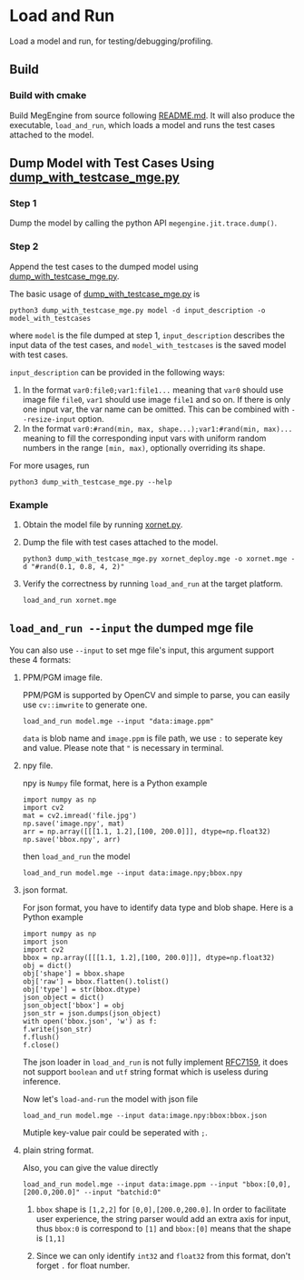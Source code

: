 # Load and Run

Load a model and run, for testing/debugging/profiling.

## Build

<!--
-->

### Build with cmake

Build MegEngine from source following [README.md](../../README.md). It will also produce the executable, `load_and_run`, which loads a model and runs the test cases attached to the model.


<!--
-->

## Dump Model with Test Cases Using [dump_with_testcase_mge.py](dump_with_testcase_mge.py)

### Step 1

Dump the model by calling the python API `megengine.jit.trace.dump()`.

### Step 2

Append the test cases to the dumped model using [dump_with_testcase_mge.py](dump_with_testcase_mge.py).

The basic usage of [dump_with_testcase_mge.py](dump_with_testcase_mge.py) is

```
python3 dump_with_testcase_mge.py model -d input_description -o model_with_testcases

```

where `model` is the file dumped at step 1, `input_description` describes the input data of the test cases, and `model_with_testcases` is the saved model with test cases.

`input_description` can be provided in the following ways:

1. In the format `var0:file0;var1:file1...` meaning that `var0` should use
   image file `file0`, `var1` should use image `file1` and so on. If there
   is only one input var, the var name can be omitted. This can be combined
   with `--resize-input` option.
2. In the format `var0:#rand(min, max, shape...);var1:#rand(min, max)...`
   meaning to fill the corresponding input vars with uniform random numbers
   in the range `[min, max)`, optionally overriding its shape.

For more usages, run

```
python3 dump_with_testcase_mge.py --help
```

### Example

1. Obtain the model file by running [xornet.py](../xor-deploy/xornet.py).

2. Dump the file with test cases attached to the model.

   ```
   python3 dump_with_testcase_mge.py xornet_deploy.mge -o xornet.mge -d "#rand(0.1, 0.8, 4, 2)"
   ```

3. Verify the correctness by running `load_and_run` at the target platform.

   ```
   load_and_run xornet.mge
   ```

## `load_and_run --input` the dumped mge file

You can also use `--input` to set mge file's input, this argument support these 4 formats:

1. PPM/PGM image file.
      
      PPM/PGM is supported by OpenCV  and simple to parse, you can easily use `cv::imwrite` to generate one.

      ```
      load_and_run model.mge --input "data:image.ppm"
      ```
      
      `data` is blob name and `image.ppm` is file path, we use `:` to seperate key and value. Please note that `"` is necessary in terminal.

2. npy file.

      npy is `Numpy` file format, here is a Python example

      ```
      import numpy as np
      import cv2
      mat = cv2.imread('file.jpg')
      np.save('image.npy', mat)
      arr = np.array([[[1.1, 1.2],[100, 200.0]]], dtype=np.float32)
      np.save('bbox.npy', arr)
      ```

      then `load_and_run` the model

      ```
      load_and_run model.mge --input data:image.npy;bbox.npy
      ``` 

3. json format.

      For json format, you have to identify data type and blob shape. Here is a Python example

      ```
      import numpy as np
      import json
      import cv2
      bbox = np.array([[[1.1, 1.2],[100, 200.0]]], dtype=np.float32)
      obj = dict()
      obj['shape'] = bbox.shape
      obj['raw'] = bbox.flatten().tolist()
      obj['type'] = str(bbox.dtype)
      json_object = dict()
      json_object['bbox'] = obj
      json_str = json.dumps(json_object)
      with open('bbox.json', 'w') as f:
      f.write(json_str)
      f.flush()
      f.close()
      ```
      
      The json loader in `load_and_run` is not fully implement [RFC7159](https://tools.ietf.org/html/rfc7159), it does not support `boolean` and `utf` string format which is useless during inference.

      Now let's `load-and-run` the model with json file
      
      ```
      load_and_run model.mge --input data:image.npy:bbox:bbox.json
      ```

      Mutiple key-value pair could be seperated with `;`.

4. plain string format.

      Also, you can give the value directly
      
      ```
      load_and_run model.mge --input data:image.ppm --input "bbox:[0,0],[200.0,200.0]" --input "batchid:0"
      ```

      1. `bbox` shape is `[1,2,2]` for `[0,0],[200.0,200.0]`. In order to facilitate user experience, the string parser would add an extra axis for input, thus `bbox:0` is correspond to `[1]` and `bbox:[0]` means that the shape is `[1,1]`

      2. Since we can only identify `int32` and `float32` from this format, don't forget `.` for float number.
